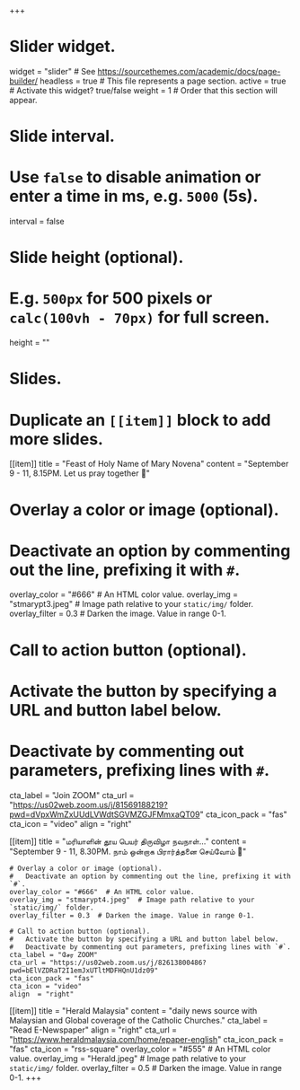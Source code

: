 +++
# Slider widget.
widget = "slider"  # See https://sourcethemes.com/academic/docs/page-builder/
headless = true  # This file represents a page section.
active = true  # Activate this widget? true/false
weight = 1  # Order that this section will appear.

# Slide interval.
# Use `false` to disable animation or enter a time in ms, e.g. `5000` (5s).
interval = false

# Slide height (optional).
# E.g. `500px` for 500 pixels or `calc(100vh - 70px)` for full screen.
height = ""

# Slides.
# Duplicate an `[[item]]` block to add more slides.
[[item]]
  title = "Feast of Holy Name of Mary Novena"
  content = "September 9 - 11, 8.15PM. Let us pray together :pray:"

  # Overlay a color or image (optional).
  #   Deactivate an option by commenting out the line, prefixing it with `#`.
  overlay_color = "#666"  # An HTML color value.
  overlay_img = "stmarypt3.jpeg"  # Image path relative to your `static/img/` folder.
  overlay_filter = 0.3  # Darken the image. Value in range 0-1.

  # Call to action button (optional).
  #   Activate the button by specifying a URL and button label below.
  #   Deactivate by commenting out parameters, prefixing lines with `#`.
  cta_label = "Join ZOOM"
  cta_url = "https://us02web.zoom.us/j/81569188219?pwd=dVpxWmZxUUdLVWdtSGVMZGJFMmxaQT09"
  cta_icon_pack = "fas"
  cta_icon = "video"
  align  = "right"


  [[item]]
    title = "மரியாளின் தூய பெயர் திருவிழா நவநாள்..."
    content = "September 9 - 11, 8.30PM. நாம் ஒன்றாக பிரார்த்தனை செய்வோம் :pray:"

    # Overlay a color or image (optional).
    #   Deactivate an option by commenting out the line, prefixing it with `#`.
    overlay_color = "#666"  # An HTML color value.
    overlay_img = "stmarypt4.jpeg"  # Image path relative to your `static/img/` folder.
    overlay_filter = 0.3  # Darken the image. Value in range 0-1.

    # Call to action button (optional).
    #   Activate the button by specifying a URL and button label below.
    #   Deactivate by commenting out parameters, prefixing lines with `#`.
    cta_label = "சேர ZOOM"
    cta_url = "https://us02web.zoom.us/j/82613800486?pwd=bElVZDRaT2I1emJxUTltMDFHQnU1dz09"
    cta_icon_pack = "fas"
    cta_icon = "video"
    align  = "right"

[[item]]
  title = "Herald Malaysia"
  content = "daily news source with Malaysian and Global coverage of the Catholic Churches."
  cta_label = "Read E-Newspaper"
  align = "right"
  cta_url = "https://www.heraldmalaysia.com/home/epaper-english"
  cta_icon_pack = "fas"
  cta_icon = "rss-square"
  overlay_color = "#555"  # An HTML color value.
  overlay_img = "Herald.jpeg"  # Image path relative to your `static/img/` folder.
  overlay_filter = 0.5  # Darken the image. Value in range 0-1.
+++
